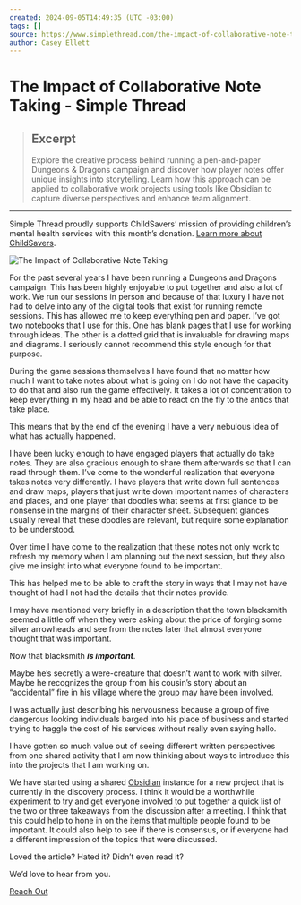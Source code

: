 ```yaml
---
created: 2024-09-05T14:49:35 (UTC -03:00)
tags: []
source: https://www.simplethread.com/the-impact-of-collaborative-note-taking/
author: Casey Ellett
---
```


# The Impact of Collaborative Note Taking - Simple Thread

> ## Excerpt
> Explore the creative process behind running a pen-and-paper Dungeons & Dragons campaign and discover how player notes offer unique insights into storytelling. Learn how this approach can be applied to collaborative work projects using tools like Obsidian to capture diverse perspectives and enhance team alignment.

---
Simple Thread proudly supports ChildSavers’ mission of providing children’s mental health services with this month’s donation. [Learn more about ChildSavers](https://www.childsavers.org/).

![The Impact of Collaborative Note Taking](https://www.simplethread.com/wp-content/uploads/2024/08/Casey-Notes-Image.png)

For the past several years I have been running a Dungeons and Dragons campaign. This has been highly enjoyable to put together and also a lot of work. We run our sessions in person and because of that luxury I have not had to delve into any of the digital tools that exist for running remote sessions. This has allowed me to keep everything pen and paper. I’ve got two notebooks that I use for this. One has blank pages that I use for working through ideas. The other is a dotted grid that is invaluable for drawing maps and diagrams. I seriously cannot recommend this style enough for that purpose.

During the game sessions themselves I have found that no matter how much I want to take notes about what is going on I do not have the capacity to do that and also run the game effectively. It takes a lot of concentration to keep everything in my head and be able to react on the fly to the antics that take place.

This means that by the end of the evening I have a very nebulous idea of what has actually happened.

I have been lucky enough to have engaged players that actually do take notes. They are also gracious enough to share them afterwards so that I can read through them. I’ve come to the wonderful realization that everyone takes notes very differently. I have players that write down full sentences and draw maps, players that just write down important names of characters and places, and one player that doodles what seems at first glance to be nonsense in the margins of their character sheet. Subsequent glances usually reveal that these doodles are relevant, but require some explanation to be understood.

Over time I have come to the realization that these notes not only work to refresh my memory when I am planning out the next session, but they also give me insight into what everyone found to be important.

This has helped me to be able to craft the story in ways that I may not have thought of had I not had the details that their notes provide.

I may have mentioned very briefly in a description that the town blacksmith seemed a little off when they were asking about the price of forging some silver arrowheads and see from the notes later that almost everyone thought that was important.

Now that blacksmith _**is important**_.

Maybe he’s secretly a were-creature that doesn’t want to work with silver. Maybe he recognizes the group from his cousin’s story about an “accidental” fire in his village where the group may have been involved.

I was actually just describing his nervousness because a group of five dangerous looking individuals barged into his place of business and started trying to haggle the cost of his services without really even saying hello.

I have gotten so much value out of seeing different written perspectives from one shared activity that I am now thinking about ways to introduce this into the projects that I am working on.

We have started using a shared [Obsidian](https://obsidian.md/) instance for a new project that is currently in the discovery process. I think it would be a worthwhile experiment to try and get everyone involved to put together a quick list of the two or three takeaways from the discussion after a meeting. I think that this could help to hone in on the items that multiple people found to be important. It could also help to see if there is consensus, or if everyone had a different impression of the topics that were discussed.

Loved the article? Hated it? Didn’t even read it?

We’d love to hear from you.

[Reach Out](https://www.simplethread.com/contact)

